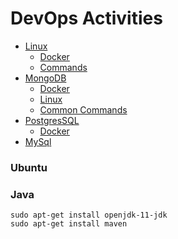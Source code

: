 # DevOps Activities

- [Linux](./linux) 
    - [Docker](./linux/linux-docker.md)
    - [Commands](./linux/linux-commands.md) 
- [MongoDB](./mongo) 
    - [Docker](./mongo/mongo-docker.md)
    - [Linux](./mongo/mongo-linux.md)
    - [Common Commands](./mongo/mongo-commands.md)
- [PostgresSQL](./postgres) 
    - [Docker](./postgres/postgres-docker.md)
- [MySql](./mysql/mysql-linux.md) 


### Ubuntu

### Java
    sudo apt-get install openjdk-11-jdk
    sudo apt-get install maven